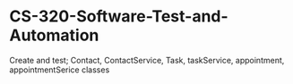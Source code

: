 # CS-320-Software-Test-and-Automation
Create and test; Contact, ContactService, Task, taskService, appointment, appointmentSerice classes
